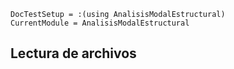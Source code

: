 ```@meta
DocTestSetup = :(using AnalisisModalEstructural)
CurrentModule = AnalisisModalEstructural
```

## Lectura de archivos
